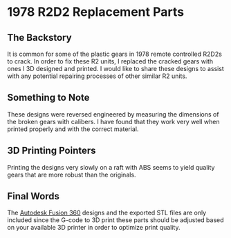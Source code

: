 # 1978 R2D2 Replacement Parts

## The Backstory

It is common for some of the plastic gears in 1978 remote controlled R2D2s to crack. In order to fix these R2 units, I replaced the cracked gears with ones I 3D designed and printed. I would like to share these designs to assist with any potential repairing processes of other similar R2 units.

## Something to Note

These designs were reversed engineered by measuring the dimensions of the broken gears with calibers. I have found that they work very well when printed properly and with the correct material.

## 3D Printing Pointers

Printing the designs very slowly on a raft with ABS seems to yield quality gears that are more robust than the originals.

## Final Words

The [Autodesk Fusion 360](https://www.autodesk.com/products/fusion-360/overview) designs and the exported STL files are only included since the G-code to 3D print these parts should be adjusted based on your available 3D printer in order to optimize print quality.
